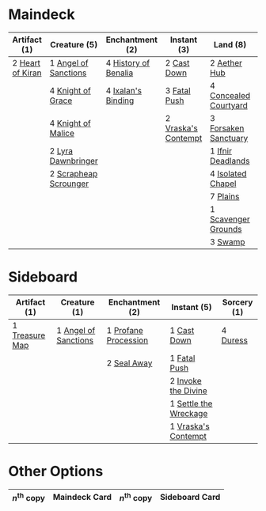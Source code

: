 
# Maindeck

|                                       Artifact (1)                                        |                                          Creature (5)                                          |                                        Enchantment (2)                                        |                                         Instant (3)                                          |                                            Land (8)                                            |                                        Planeswalker (2)                                         |
|-------------------------------------------------------------------------------------------|------------------------------------------------------------------------------------------------|-----------------------------------------------------------------------------------------------|----------------------------------------------------------------------------------------------|------------------------------------------------------------------------------------------------|-------------------------------------------------------------------------------------------------|
|2 [Heart of Kiran](http://gatherer.wizards.com/Pages/Card/Details.aspx?multiverseid=423820)|1 [Angel of Sanctions](http://gatherer.wizards.com/Pages/Card/Details.aspx?multiverseid=426703) |4 [History of Benalia](http://gatherer.wizards.com/Pages/Card/Details.aspx?multiverseid=442909)|2 [Cast Down](http://gatherer.wizards.com/Pages/Card/Details.aspx?multiverseid=442969)        |2 [Aether Hub](http://gatherer.wizards.com/Pages/Card/Details.aspx?multiverseid=417815)         |1 [Gideon of the Trials](http://gatherer.wizards.com/Pages/Card/Details.aspx?multiverseid=426716)|
|                                                                                           |4 [Knight of Grace](http://gatherer.wizards.com/Pages/Card/Details.aspx?multiverseid=442911)    |4 [Ixalan's Binding](http://gatherer.wizards.com/Pages/Card/Details.aspx?multiverseid=435168)  |3 [Fatal Push](http://gatherer.wizards.com/Pages/Card/Details.aspx?multiverseid=423724)       |4 [Concealed Courtyard](http://gatherer.wizards.com/Pages/Card/Details.aspx?multiverseid=417818)|4 [Karn, Scion of Urza](http://gatherer.wizards.com/Pages/Card/Details.aspx?multiverseid=442889) |
|                                                                                           |4 [Knight of Malice](http://gatherer.wizards.com/Pages/Card/Details.aspx?multiverseid=442985)   |                                                                                               |2 [Vraska's Contempt](http://gatherer.wizards.com/Pages/Card/Details.aspx?multiverseid=435283)|3 [Forsaken Sanctuary](http://gatherer.wizards.com/Pages/Card/Details.aspx?multiverseid=433182) |                                                                                                 |
|                                                                                           |2 [Lyra Dawnbringer](http://gatherer.wizards.com/Pages/Card/Details.aspx?multiverseid=442914)   |                                                                                               |                                                                                              |1 [Ifnir Deadlands](http://gatherer.wizards.com/Pages/Card/Details.aspx?multiverseid=430868)    |                                                                                                 |
|                                                                                           |2 [Scrapheap Scrounger](http://gatherer.wizards.com/Pages/Card/Details.aspx?multiverseid=417804)|                                                                                               |                                                                                              |4 [Isolated Chapel](http://gatherer.wizards.com/Pages/Card/Details.aspx?multiverseid=382189)    |                                                                                                 |
|                                                                                           |                                                                                                |                                                                                               |                                                                                              |7 [Plains](http://gatherer.wizards.com/Pages/Card/Details.aspx?multiverseid=439601)             |                                                                                                 |
|                                                                                           |                                                                                                |                                                                                               |                                                                                              |1 [Scavenger Grounds](http://gatherer.wizards.com/Pages/Card/Details.aspx?multiverseid=430871)  |                                                                                                 |
|                                                                                           |                                                                                                |                                                                                               |                                                                                              |3 [Swamp](http://gatherer.wizards.com/Pages/Card/Details.aspx?multiverseid=439603)              |                                                                                                 |


# Sideboard

|                                      Artifact (1)                                       |                                         Creature (1)                                          |                                        Enchantment (2)                                        |                                          Instant (5)                                           |                                   Sorcery (1)                                   |
|-----------------------------------------------------------------------------------------|-----------------------------------------------------------------------------------------------|-----------------------------------------------------------------------------------------------|------------------------------------------------------------------------------------------------|---------------------------------------------------------------------------------|
|1 [Treasure Map](http://gatherer.wizards.com/Pages/Card/Details.aspx?multiverseid=435410)|1 [Angel of Sanctions](http://gatherer.wizards.com/Pages/Card/Details.aspx?multiverseid=426703)|1 [Profane Procession](http://gatherer.wizards.com/Pages/Card/Details.aspx?multiverseid=439826)|1 [Cast Down](http://gatherer.wizards.com/Pages/Card/Details.aspx?multiverseid=442969)          |4 [Duress](http://gatherer.wizards.com/Pages/Card/Details.aspx?multiverseid=None)|
|                                                                                         |                                                                                               |2 [Seal Away](http://gatherer.wizards.com/Pages/Card/Details.aspx?multiverseid=442919)         |1 [Fatal Push](http://gatherer.wizards.com/Pages/Card/Details.aspx?multiverseid=423724)         |                                                                                 |
|                                                                                         |                                                                                               |                                                                                               |2 [Invoke the Divine](http://gatherer.wizards.com/Pages/Card/Details.aspx?multiverseid=447152)  |                                                                                 |
|                                                                                         |                                                                                               |                                                                                               |1 [Settle the Wreckage](http://gatherer.wizards.com/Pages/Card/Details.aspx?multiverseid=435186)|                                                                                 |
|                                                                                         |                                                                                               |                                                                                               |1 [Vraska's Contempt](http://gatherer.wizards.com/Pages/Card/Details.aspx?multiverseid=435283)  |                                                                                 |


# Other Options

|*n*<sup>th</sup> copy|Maindeck Card|*n*<sup>th</sup> copy|Sideboard Card|
|---------------------|-------------|---------------------|--------------|

